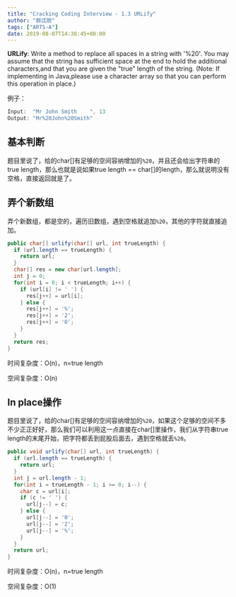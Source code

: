 ```yaml
---
title: "Cracking Coding Interview - 1.3 URLify"
author: "颇忒脱"
tags: ["ARTS-A"]
date: 2019-08-07T14:38:45+08:00
---
```


<!--more-->

**URLify**: Write a method to replace all spaces in a string with '%20'. You may assume that the string has sufficient space at the end to hold the additional characters,and that you are given the "true" length of the string. (Note: If implementing in Java,please use a character array so that you can perform this operation in place.)

例子：

```java
Input:  "Mr John Smith    ", 13
Output: "Mr%20John%20Smith"
```

## 基本判断

题目里说了，给的char[]有足够的空间容纳增加的`%20`，并且还会给出字符串的true length，那么也就是说如果true length == char[]的length，那么就说明没有空格，直接返回就是了。

## 弄个新数组

弄个新数组，都是空的，遍历旧数组，遇到空格就追加`%20`，其他的字符就直接追加。

```java
public char[] urlify(char[] url, int trueLength) {
  if (url.length == trueLength) {
    return url;
  }
  char[] res = new char[url.length];
  int j = 0;
  for(int i = 0; i < trueLength; i++) {
    if (url[i] != ' ') {
      res[j++] = url[i];
    } else {
      res[j++] = '%';
      res[j++] = '2';
      res[j++] = '0';
    }
  }
  return res;
}
```

时间复杂度：O(n)，n=true length

空间复杂度：O(n)

## In place操作

题目里说了，给的char[]有足够的空间容纳增加的`%20`，如果这个足够的空间不多不少正正好好，那么我们可以利用这一点直接在char[]里操作，我们从字符串true length的末尾开始，把字符都丢到屁股后面去，遇到空格就丢`%20`。

```java
public void urlify(char[] url, int trueLength) {
  if (url.length == trueLength) {
    return url;
  }
  int j = url.length - 1;
  for(int i = trueLength - 1; i >= 0; i--) {
    char c = url[i];
    if (c != ' ') {
      url[j--] = c;
    } else {
      url[j--] = '0';
      url[j--] = '2';
      url[j--] = '%';
    }
  }
  return url;
}
```

时间复杂度：O(n)，n=true length

空间复杂度：O(1)